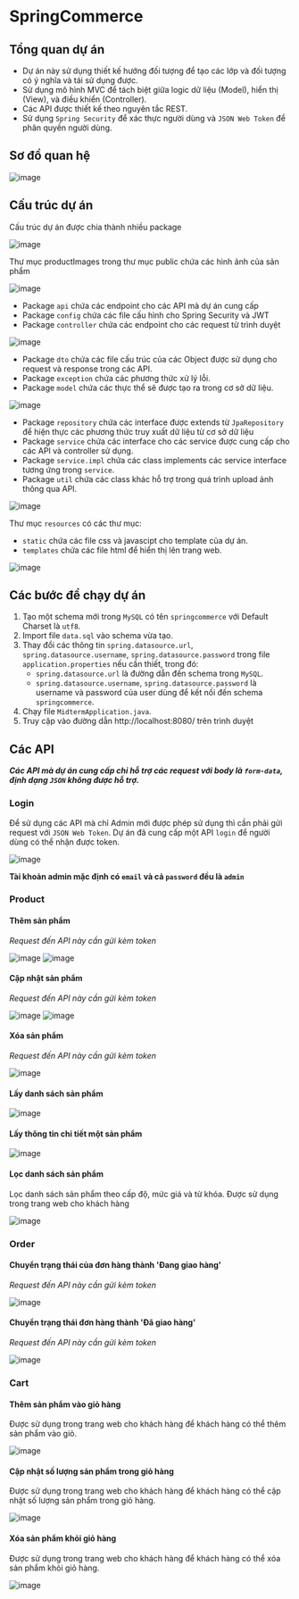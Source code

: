 # SpringCommerce

## Tổng quan dự án
- Dự án này sử dụng thiết kế hướng đối tượng để tạo các lớp và đối tượng có ý nghĩa và tái sử dụng được.
- Sử dụng mô hình MVC để tách biệt giữa logic dữ liệu (Model), hiển thị (View), và điều khiển (Controller).
- Các API được thiết kế theo nguyên tắc REST.
- Sử dụng `Spring Security` để xác thực người dùng và `JSON Web Token` để phân quyền người dùng.

## Sơ đồ quan hệ
![image](https://github.com/Luanardo/SpringCommerce/assets/122257380/720a88de-c862-4cc4-8871-e2ce61852b03)

## Cấu trúc dự án
Cấu trúc dự án được chia thành nhiều package

![image](https://github.com/Luanardo/SpringCommerce/assets/122257380/bdfeada6-cf6c-469d-bf3a-185a151cd5a3)

Thư mục productImages trong thư mục public chứa các hình ảnh của sản phẩm

![image](https://github.com/Luanardo/SpringCommerce/assets/122257380/043fab95-e74a-42f1-bde4-5193423b9d16)

- Package `api` chứa các endpoint cho các API mà dự án cung cấp
- Package `config` chứa các file cấu hình cho Spring Security và JWT
- Package `controller` chứa các endpoint cho các request từ trình duyệt

![image](https://github.com/Luanardo/SpringCommerce/assets/122257380/56896f85-f1f7-4a96-9a35-d17c42692d48)

- Package `dto` chứa các file cấu trúc của các Object được sử dụng cho request và response trong các API.
- Package `exception` chứa các phương thức xử lý lỗi.
- Package `model` chứa các thực thể sẽ được tạo ra trong cơ sở dữ liệu.

![image](https://github.com/Luanardo/SpringCommerce/assets/122257380/425bb35c-ac84-400e-ae19-a43f2fa7a499)

- Package `repository` chứa các interface được extends từ `JpaRepository` để hiện thực các phương thức truy xuất dữ liệu từ cơ sở dữ liệu
- Package `service` chứa các interface cho các service được cung cấp cho các API và controller sử dụng.
- Package `service.impl` chứa các class implements các service interface tương ứng trong `service`.
- Package `util` chứa các class khác hỗ trợ trong quá trình upload ảnh thông qua API.

![image](https://github.com/Luanardo/SpringCommerce/assets/122257380/98d09a4a-39da-4622-a548-5cb7e0975058)

Thư mục `resources` có các thư mục: 
- `static` chứa các file css và javascipt cho template của dự án.
- `templates` chứa các file html để hiển thị lên trang web.

![image](https://github.com/Luanardo/SpringCommerce/assets/122257380/6e5ab6a5-c3b8-4b50-83c9-9a3c9cabf072)

## Các bước để chạy dự án
1. Tạo một schema mới trong `MySQL` có tên `springcommerce` với Default Charset là `utf8`.
2. Import file `data.sql` vào schema vừa tạo.
3. Thay đổi các thông tin `spring.datasource.url`, `spring.datasource.username`, `spring.datasource.password` trong file `application.properties` nếu cần thiết, trong đó:
    - `spring.datasource.url` là đường dẫn đến schema trong `MySQL`.
    - `spring.datasource.username`, `spring.datasource.password` là username và password của user dùng để kết nối đến schema `springcommerce`.
4. Chạy file `MidtermApplication.java`.
5. Truy cập vào đường dẫn http://localhost:8080/ trên trình duyệt

## Các API
***Các API mà dự án cung cấp chỉ hỗ trợ các request với body là `form-data`, định dạng `JSON` không được hỗ trợ.***
### Login
Để sử dụng các API mà chỉ Admin mới được phép sử dụng thì cần phải gửi request với `JSON Web Token`. Dự án đã cung cấp một API `login` để người dùng có thể nhận được token.

![image](https://github.com/Luanardo/SpringCommerce/assets/122257380/c66c35cc-6862-4bba-9b10-080d3fa6761f)

**Tài khoản admin mặc định có `email` và cả `password` đều là `admin`**

### Product
#### Thêm sản phẩm
*Request đến API này cần gửi kèm token*

![image](https://github.com/Luanardo/SpringCommerce/assets/122257380/85a7ea6c-51e4-43a4-be0e-b1f2c6d43844)
![image](https://github.com/Luanardo/SpringCommerce/assets/122257380/c6aa07f1-7b00-4fa2-a2bd-e657372ec3df)

#### Cập nhật sản phẩm
*Request đến API này cần gửi kèm token*

![image](https://github.com/Luanardo/SpringCommerce/assets/122257380/cb5e9a79-3c05-4c78-9716-bd39ab0222ec)
![image](https://github.com/Luanardo/SpringCommerce/assets/122257380/c9cda6ad-7163-475c-90c8-2ccf2698f6f0)

#### Xóa sản phẩm
*Request đến API này cần gửi kèm token*

![image](https://github.com/Luanardo/SpringCommerce/assets/122257380/89ff9767-4177-486d-97ff-d64e7b58a3e2)

#### Lấy danh sách sản phẩm
![image](https://github.com/Luanardo/SpringCommerce/assets/122257380/36bee66a-4e2b-499c-9fe3-d389bdab1056)

#### Lấy thông tin chi tiết một sản phẩm
![image](https://github.com/Luanardo/SpringCommerce/assets/122257380/418111a9-8abb-4e1c-8dc0-b134c70642a1)

#### Lọc danh sách sản phẩm
Lọc danh sách sản phẩm theo cấp độ, mức giá và từ khóa. Được sử dụng trong trang web cho khách hàng

![image](https://github.com/Luanardo/SpringCommerce/assets/122257380/2664860d-a7e2-4ce7-a4f7-8b6104009d69)


### Order
#### Chuyển trạng thái của đơn hàng thành 'Đang giao hàng'
*Request đến API này cần gửi kèm token*

![image](https://github.com/Luanardo/SpringCommerce/assets/122257380/37f92da2-a6e2-487c-9e88-6f47963d834c)

#### Chuyển trạng thái đơn hàng thành 'Đã giao hàng'
*Request đến API này cần gửi kèm token*

![image](https://github.com/Luanardo/SpringCommerce/assets/122257380/4a95db34-4105-498d-9d08-ff320bbb9681)

### Cart
#### Thêm sản phẩm vào giỏ hàng
Được sử dụng trong trang web cho khách hàng để khách hàng có thể thêm sản phẩm vào giỏ.

![image](https://github.com/Luanardo/SpringCommerce/assets/122257380/57684512-2483-4559-bde5-c774c86a8893)

#### Cập nhật số lượng sản phẩm trong giỏ hàng
Được sử dụng trong trang web cho khách hàng để khách hàng có thể cập nhật số lượng sản phẩm trong giỏ hàng.

![image](https://github.com/Luanardo/SpringCommerce/assets/122257380/8015e60f-9118-4d36-b954-db2da5c5f9fa)

#### Xóa sản phẩm khỏi giỏ hàng
Được sử dụng trong trang web cho khách hàng để khách hàng có thể xóa sản phẩm khỏi giỏ hàng.

![image](https://github.com/Luanardo/SpringCommerce/assets/122257380/14170aa6-a3a5-4fe0-b363-6ff1089397b2)
